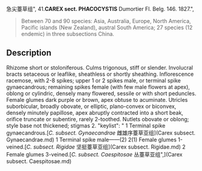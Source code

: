 急尖薹草组",
41.**CAREX sect. PHACOCYSTIS** Dumortier Fl. Belg. 146. 1827.",

> Between 70 and 90 species: Asia, Australia, Europe, North America, Pacific islands (New Zealand), austral South America; 27 species (12 endemic) in three subsections China.

## Description
Rhizome short or stoloniferous. Culms trigonous, stiff or slender. Involucral bracts setaceous or leaflike, sheathless or shortly sheathing. Inflorescence racemose, with 2-8 spikes; upper 1 or 2 spikes male, or terminal spike gynaecandrous; remaining spikes female (with few male flowers at apex), oblong or cylindric, densely many flowered, sessile or with short peduncles. Female glumes dark purple or brown, apex obtuse to acuminate. Utricles suborbicular, broadly obovate, or elliptic, plano-convex or biconvex, densely minutely papillose, apex abruptly contracted into a short beak, orifice truncate or subentire, rarely 2-toothed. Nutlets obovate or oblong; style base not thickened; stigmas 2.
  "keylist": "
1 Terminal spike gynaecandrous.[*C. subsect. Gynaecandrae* 雌雄序薹草亚组](Carex subsect. Gynaecandrae.md)
1 Terminal spike male——(2)
2(1) Female glumes 1-veined.[*C. subsect. Rigidae* 坚挺薹草亚组](Carex subsect. Rigidae.md)
2 Female glumes 3-veined.[*C. subsect. Caespitosae* 丛薹草亚组",](Carex subsect. Caespitosae.md)
